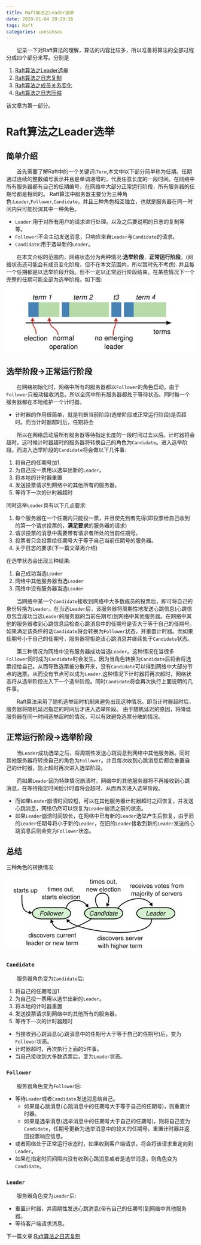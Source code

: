 ```yaml
---
title: Raft算法之Leader选举
date: 2020-01-04 20:29:26
tags: Raft
categories: consensus
---
```

&emsp;&emsp;记录一下对Raft算法的理解，算法的内容比较多，所以准备将算法的全部过程分成四个部分来写。分别是

1. [Raft算法之Leader选举](https://ifican.top/2020/01/04/blog/consensus/raft-election/)
2. [Raft算法之日志复制](https://ifican.top/2020/01/05/blog/consensus/raft-log/)
3. [Raft算法之成员关系变化](https://ifican.top/2020/01/06/blog/consensus/raft-relationship/)
4. [Raft算法之日志压缩](https://ifican.top/2020/01/07/blog/consensus/raft-snapshot/)

该文章为第一部分。

# Raft算法之Leader选举
## 简单介绍
&emsp;&emsp;首先需要了解Raft中的一个关键词:`Term`,本文中以下部分简单称为任期。任期通过连续的整数编号表示并且是单调递增的，代表任意长度的一段时间。在网络中所有服务器都有自己的任期编号，在网络中大部分正常运行阶段，所有服务器的任期号都是相同的。
Raft算法中服务器主要分为三种角色:`Leader`,`Follower`,`Candidate`，并且三种角色相互独立，也就是服务器在同一时间内只可能扮演其中一种角色。

* `Leader`:用于对所有用户的请求进行处理。以及之后要说明的日志的复制等等。
* `Follower`:不会主动发送消息，只响应来自`Leader`与`Candidate`的请求。
* `Candidate`:用于选举新的`Leader`。

&emsp;&emsp;在本文介绍的范围内，网络状态分为两种情况:**选举阶段**，**正常运行阶段**。(网络状态还可能会有成员变化阶段，但不在本文范围内，所以暂时先不考虑).
并且每一个任期都是以选举阶段开始。但不一定以正常运行阶段结束。在某些情况下一个完整的任期可能全部为选举阶段。如下图:
![任期更新](/img/blog/raft/5.png)

## 选举阶段->正常运行阶段
&emsp;&emsp;在网络初始化时，网络中所有的服务器都以`Follower`的角色启动。由于`Follower`只被动接收消息。所以全网中所有服务器都处于等待状态。同时每一个服务器都在本地维护一个计时器。

* 计时器的作用很简单，就是判断当前阶段(选举阶段或正常运行阶段)是否超时。而当计时器超时后，任期将会


&emsp;&emsp;所以在网络启动后所有服务器等待指定长度的一段时间过去以后。计时器将会超时。这时候计时器超时的服务器将转换自己的角色为`Candidate`。进入选举阶段。而进入选举阶段的`Candidate`将会做以下几件事:

1. 将自己的任期号加1.
2. 为自己投一票用以选举出新的`Leader`。
3. 将本地的计时器重置
4. 发送投票请求到网络中的其他所有的服务器。
5. 等待下一次的计时器超时

同时选举`Leader`具有以下几点要求:

1. 每个服务器在一个任期内只能投一票，并且使先到者先得(即投票给自己收到的第一个请求投票的，**满足要求**的服务器的请求)
2. 请求投票的消息中需要带有请求者所处的当前任期号。
3. 投票者只会投票给任期号大于等于自己当前任期号的服务器。
4. 关于日志的要求(下一篇文章再介绍)

在选举状态会出现三种结果:

1. 自己成功当选`Leader`
2. 网络中其他服务器当选`Leader`
3. 网络中没有服务器当选`Leader`

&emsp;&emsp;当网络中某一个`Candidate`接收到网络中大多数成员的投票后，即可将自己的身份转换为`Leader`。在当选`Leader`后，该服务器将周期性地发送心跳信息(心跳信息包含成功当选`Leader`的服务器的当前任期号)到网络中其他服务器。在网络中其他的服务器收到心跳信息后检查心跳消息中的任期号是否大于等于自己的任期号。如果满足该条件的话`Candidate`将会转换为`Follower`状态，并重置计时器。而如果任期号小于自己的任期号，服务器将拒绝该心跳消息并继续处于`Candidate`状态。

&emsp;&emsp;第三种情况为网络中没有服务器成功当选`Leader`。这种情况在当很多`Follower`同时成为`Candidate`时会发生。因为当角色转换为`Candidate`后将会将选票投给自己。从而导致选票被分散开来，没有`Candidate`可以得到网络中大部分节点的选票。从而没有节点可以成为`Leader`.这种情况下计时器将再次超时，网络状态将从选举阶段进入下一个选举阶段。同时`Candidate`将会再次执行上面说明的几件事。

&emsp;&emsp;Raft算法采用了随机选举超时机制来避免出现这种情况。即当计时器超时后，服务器将随机延迟指定的时间后才进入选举阶段。
由于随机延迟的原因，将降低服务器在同一时间选举超时的情况，可以有效避免选票分散的情况。

## 正常运行阶段->选举阶段

&emsp;&emsp;当`Leader`成功选举之后，将周期性发送心跳消息到网络中其他服务器。同时其他服务器将转换自己的角色为`Follower`。并且每次收到心跳消息后都会重置自己的计时器，防止超时再次进入选举阶段。

&emsp;&emsp;而如果`Leader`因为特殊情况崩溃时，网络中的其他服务器将不再接收到心跳消息，在等待指定时间后计时器将会超时，从而再次进入选举阶段。

* 而如果`Leader`崩溃时间较短，可以在其他服务器计时器超时之间恢复，并发送心跳消息，网络仍然可以恢复为`Leader`崩溃之前的状态。
* 如果`Leader`崩溃时间较长，在网络中已有新的`Leader`选举产生后恢复，由于旧的`Leader`任期号将小于新的`Leader`，在旧的`Leader`接收到新的`Leader`发送的心跳消息后则会变为`Follower`状态。

## 总结

三种角色的转换情况:

![角色变化](/img/blog/raft/4.png)
### `Candidate`
&emsp;&emsp;服务器角色变为`Candidate`后:
1. 将自己的任期号加1.
2. 为自己投一票用以选举出新的`Leader`。
3. 将本地的计时器重置
4. 发送投票请求到网络中的其他所有的服务器。
5. 等待下一次的计时器超时

* 当接收到心跳消息(心跳消息中的任期号大于等于自己的任期号)后，变为`Follower`状态。
* 计时器超时，再次执行上面的5件事。
* 当自己接收到大多数选票后，变为`Leader`状态。

### `Follower`
&emsp;&emsp;服务器角色变为`Follower`后:

* 等待`Leader`或者`Candidate`发送消息给自己。
    * 如果是心跳消息(心跳消息中的任期号大于等于自己的任期号)，则重置计时器。
    * 如果是选举消息(选举消息中的任期号大于自己的任期号)，则将自己变为`Candidate`，任期号更新为选举消息中的较大的任期号。重置计时器并返回投票响应信息。
* 或者网络处于正常运行状态时，如果收到客户端请求，将会将该请求重定向到`Leader`。
* 如果在指定时间间隔内没有收到心跳消息或者是选举消息，则角色变为`Candidate`。


### `Leader`

&emsp;&emsp;服务器角色变为`Leader`后:

* 重置计时器，并周期性发送心跳消息(带有自己的任期号)到网络中其他服务器。
* 等待客户端请求消息。

下一篇文章:[Raft算法之日志复制](https://ifican.top/2020/01/05/blog/consensus/raft-log/)